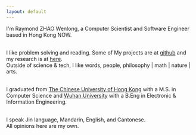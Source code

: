 ```yaml
---
layout: default
---
```

I'm Raymond ZHAO Wenlong, a Computer Scientist and Software Engineer based in Hong Kong NOW.    
<br>

I like problem solving and reading.  Some of My projects are at [github](https://github.com/muyun) and my research is at [here](http://muyun.github.io/research/).  
Outside of science & tech, I like words, people, philosophy | math | nature | arts.   
<br> 

I graduated from [The Chinese University of Hong Kong](http://www.cuhk.edu.hk/english/index.html) with a M.S. in Computer Science and [Wuhan University](https://www.sciencemag.org/collections/celebrating-125-years-academic-excellence-wuhan-university-1893-2018?fbclid=IwAR0RzFSkpxaI8wk61JDnE7p6SWr7SlKXLyoFHkrg4-iqKGiRyE2gZfaGl8s) with a B.Eng in  Electronic & Information Engineering.  
<br>  
 
I speak Jin language, Mandarin, English, and Cantonese.   
All opinions here are my own.    
<br> 






